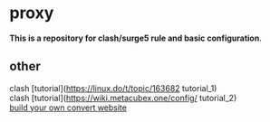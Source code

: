 # proxy
**This is a repository for clash/surge5 rule and basic configuration**.

## other
clash [tutorial](https://linux.do/t/topic/163682 tutorial_1)  
clash [tutorial](https://wiki.metacubex.one/config/ tutorial_2)  
[build your own convert website](https://www.quakemachinex.com/blog/wp-content/plugins/clean-archives-reloaded/ajax-single.php?postid=297)
